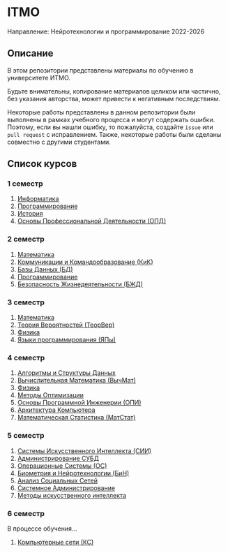 # ITMO

Направление: Нейротехнологии и программирование 2022-2026

## Описание
В этом репозитории представлены материалы по обучению в университете ИТМО.

Будьте внимательны, копирование материалов целиком или частично, без указания авторства, может привести к негативным последствиям.

Некоторые работы представлены в данном репозитории были выполнены в рамках учебного процесса и могут содержать ошибки. Поэтому, если вы нашли ошибку, то пожалуйста, создайте `issue` или `pull request` с исправлением. Также, некоторые работы были сделаны совместно с другими студентами.

## Список курсов

### 1 семестр
1. [Информатика](./1-Информатика/)
2. [Программирование](./1-Программирование/)
3. [История](./1-История/)
4. [Основы Профессиональной Деятельности (ОПД)](./1-Основы%20Професиональной%20Деятельности%20(ОПД)/)

### 2 семестр
1. [Математика](./2-Математика/)
2. [Коммуникации и Командообразование (КиК)](./2-Коммуникации%20и%20командообразование%20(КиК)/)
3. [Базы Данных (БД)](./2-Базы%20Данных%20(БД)/)
4. [Программирование](./2-Программирование/)
5. [Безопасность Жизнедеятельности (БЖД)](./2-Безопасность%20жизнедеятельности%20(БЖД)/)

### 3 семестр
1. [Математика](./3-Математика/)
2. [Теория Вероятностей (ТеорВер)](./3-Теория%20Вероятностей%20(ТеорВер)/)
3. [Физика](./3-Физика/)
4. [Языки программирования (ЯПы)](./3-Языки%20программирования%20(ЯПы)/)

### 4 семестр
1. [Алгоритмы и Структуры Данных](./4-Алгоритмы%20и%20структуры%20данных/)
2. [Вычислительная Математика (ВычМат)](./4-Вычислительная%20Математика%20(ВычМат)/)
3. [Физика](./4-Физика/)
4. [Методы Оптимизации](./4-Методы%20Оптимизации%20(МетОпы)/)
5. [Основы Программной Инженерии (ОПИ)](./4-Основы%20Программной%20Инженерии%20(ОПИ)/)
6. [Архитектура Компьютера](./4-Архитектура%20Компьютера%20(АК)/)
7. [Математическая Статистика (МатСтат)](./4-Математическая%20Статистика%20(МатСтат)/)

### 5 семестр
1. [Системы Искусственного Интеллекта (СИИ)](./5-Системы%20Искусственного%20Интеллекта%20(СИИ)/)
2. [Администрирование СУБД](./5-Администрирование%20СУБД/)
3. [Операционные Системы (ОС)](./5-Операционные%20Системы%20(ОС)/)
4. [Биометрия и Нейротехнологии (БиН)](./5-Биометрия%20и%20Нейротехнологии%20(БиН)/)
5. [Анализ Социальных Сетей](./5-Анализ%20Социальных%20Сетей/)
6. [Системное Администрирование](./5-Системное%20Администрирование/)
7. [Методы искусственного интеллекта](./5-Методы%20искусственного%20интеллекта/)

### 6 семестр
В процессе обучения...
1. [Компьютерные сети (КС)](./6-Компьютерные%20Сети%20(КС)/)
